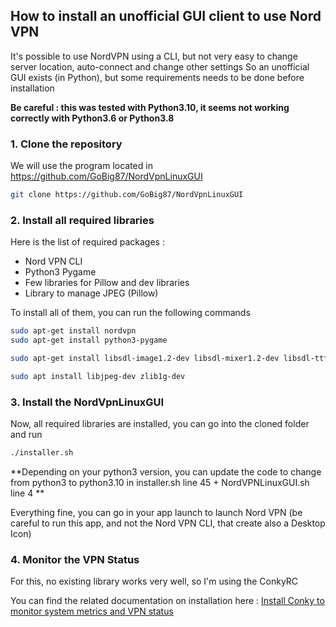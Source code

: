
## How to install an unofficial GUI client to use Nord VPN

It's possible to use NordVPN using a CLI, but not very easy to change server location, auto-connect and change other settings
So an unofficial GUI exists (in Python), but some requirements needs to be done before installation

**Be careful : this was tested with Python3.10, it seems not working correctly with Python3.6 or Python3.8**

### 1. Clone the repository

We will use the program located in https://github.com/GoBig87/NordVpnLinuxGUI

```bash
git clone https://github.com/GoBig87/NordVpnLinuxGUI
```

### 2. Install all required libraries

Here is the list of required packages : 

- Nord VPN CLI
- Python3 Pygame
- Few libraries for Pillow and dev libraries
- Library to manage JPEG (Pillow)

To install all of them, you can run the following commands

```bash
sudo apt-get install nordvpn
sudo apt-get install python3-pygame

sudo apt-get install libsdl-image1.2-dev libsdl-mixer1.2-dev libsdl-ttf2.0-dev libsdl1.2-dev libsmpeg-dev libportmidi-dev ffmpeg libswscale-dev libavformat-dev libavcodec-dev libfreetype6-dev

sudo apt install libjpeg-dev zlib1g-dev
```

### 3. Install the NordVpnLinuxGUI

Now, all required libraries are installed, you can go into the cloned folder and run

```bash
./installer.sh
```

**Depending on your python3 version, you can update the code to change from python3 to python3.10 in installer.sh line 45 + NordVPNLinuxGUI.sh line 4 **

Everything fine, you can go in your app launch to launch Nord VPN (be careful to run this app, and not the Nord VPN CLI, that create also a Desktop Icon)

### 4. Monitor the VPN Status

For this, no existing library works very well, so I'm using the ConkyRC

You can find the related documentation on installation here : [Install Conky to monitor system metrics and VPN status](https://github.com/FlorianRuen/personal-notebook/blob/main/003_install_custom_conkyrc.md)
